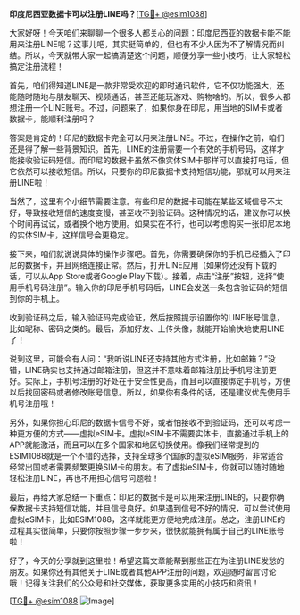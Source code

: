 **印度尼西亚数据卡可以注册LINE吗？**[[TG💪+ @esim1088](https://t.me/s/esim1088)]

大家好呀！今天咱们来聊聊一个很多人都关心的问题：印度尼西亚的数据卡能不能用来注册LINE呢？这事儿吧，其实挺简单的，但也有不少人因为不了解情况而纠结。所以，今天就带大家一起搞清楚这个问题，顺便分享一些小技巧，让大家轻松搞定注册流程！

首先，咱们得知道LINE是一款非常受欢迎的即时通讯软件，它不仅功能强大，还能随时随地与朋友聊天、视频通话，甚至还能玩游戏、购物啥的。所以，很多人都想注册一个LINE账号。不过，问题来了，如果你身在印尼，用当地的SIM卡或者数据卡，能顺利注册吗？

答案是肯定的！印尼的数据卡完全可以用来注册LINE。不过，在操作之前，咱们还是得了解一些背景知识。首先，LINE的注册需要一个有效的手机号码，这样才能接收验证码短信。而印尼的数据卡虽然不像实体SIM卡那样可以直接打电话，但它依然可以接收短信。所以，只要你的印尼数据卡支持短信功能，那就可以用来注册LINE啦！

当然了，这里有个小细节需要注意。有些印尼的数据卡可能在某些区域信号不太好，导致接收短信的速度变慢，甚至收不到验证码。这种情况的话，建议你可以换个时间再试试，或者换个地方使用。如果实在不行，也可以考虑购买一张印尼本地的实体SIM卡，这样信号会更稳定。

接下来，咱们就说说具体的操作步骤吧。首先，你需要确保你的手机已经插入了印尼的数据卡，并且网络连接正常。然后，打开LINE应用（如果你还没有下载的话，可以从App Store或者Google Play下载）。接着，点击“注册”按钮，选择“使用手机号码注册”。输入你的印尼手机号码后，LINE会发送一条包含验证码的短信到你的手机上。

收到验证码之后，输入验证码完成验证，然后按照提示设置你的LINE账号信息，比如昵称、密码之类的。最后，添加好友、上传头像，就能开始愉快地使用LINE了！

说到这里，可能会有人问：“我听说LINE还支持其他方式注册，比如邮箱？”没错，LINE确实也支持通过邮箱注册，但这并不意味着邮箱注册比手机号注册更好。实际上，手机号注册的好处在于安全性更高，而且可以直接绑定手机号，方便以后找回密码或者修改账号信息。所以，如果你有条件的话，还是建议优先使用手机号注册哦！

另外，如果你担心印尼的数据卡信号不好，或者怕接收不到验证码，还可以考虑一种更方便的方式——虚拟eSIM卡。虚拟eSIM卡不需要实体卡，直接通过手机上的APP就能激活，而且可以在多个国家和地区切换使用。像我们经常提到的ESIM1088就是一个不错的选择，支持全球多个国家的虚拟eSIM服务，非常适合经常出国或者需要频繁更换SIM卡的朋友。有了虚拟eSIM卡，你就可以随时随地轻松注册LINE，再也不用担心信号问题啦！

最后，再给大家总结一下重点：印尼的数据卡是可以用来注册LINE的，只要你确保数据卡支持短信功能，并且信号良好。如果遇到信号不好的情况，可以尝试使用虚拟eSIM卡，比如ESIM1088，这样就能更方便地完成注册。总之，注册LINE的过程其实很简单，只要你按照步骤一步步来，很快就能拥有属于自己的LINE账号啦！

好了，今天的分享就到这里啦！希望这篇文章能帮到那些正在为注册LINE发愁的朋友。如果你还有其他关于LINE或者其他APP注册的问题，欢迎随时留言讨论哦！记得关注我们的公众号和社交媒体，获取更多实用的小技巧和资讯！

[[TG💪+ @esim1088](https://t.me/s/esim1088) ![Image](https://i.postimg.cc/4NQfJmqS/Snipaste-2025-05-13-00-14-12.png)]